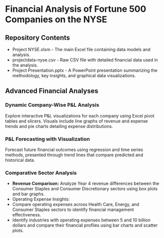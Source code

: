 # Financial Analysis of Fortune 500 Companies on the NYSE
## Repository Contents
- Project NYSE.xlsm - The main Excel file containing data models and analysis.
- projectdata-nyse.csv - Raw CSV file with detailed financial data used in the analysis.
- Project Presentation.pptx - A PowerPoint presentation summarizing the methodology, key insights, and graphical data visualizations.

## Advanced Financial Analyses

### Dynamic Company-Wise P&L Analysis
Explore interactive P&L visualizations for each company using Excel pivot tables and slicers. Visuals include line graphs of revenue and expense trends and pie charts detailing expense distributions.

### P&L Forecasting with Visualization
Forecast future financial outcomes using regression and time series methods, presented through trend lines that compare predicted and historical data.

### Comparative Sector Analysis
- **Revenue Comparison:** Analyze Year 4 revenue differences between the Consumer Staples and Consumer Discretionary sectors using box plots and bar graphs.
- Operating Expense Insights:
- Compare operating expenses across Health Care, Energy, and Consumer Staples sectors to identify financial management effectiveness.
- Identify industries with operating expenses between 5 and 10 billion dollars and compare their financial profiles using bar charts and scatter plots.
